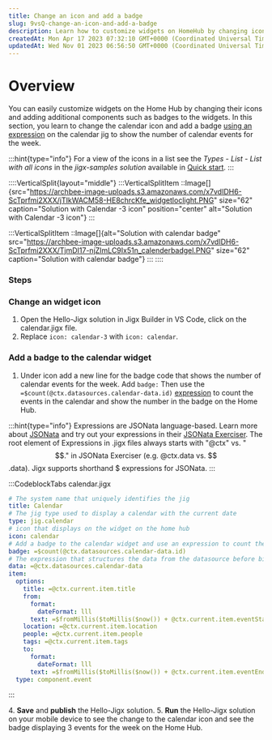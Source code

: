 ```yaml
---
title: Change an icon and add a badge
slug: 9vsQ-change-an-icon-and-add-a-badge
description: Learn how to customize widgets on HomeHub by changing icons and adding badges with this step-by-step guide. From changing the calendar icon to displaying the number of events for the week, this document provides detailed instructions. It even includes a c
createdAt: Mon Apr 17 2023 07:32:10 GMT+0000 (Coordinated Universal Time)
updatedAt: Wed Nov 01 2023 06:56:50 GMT+0000 (Coordinated Universal Time)
---
```


# Overview

You can easily customize widgets on the Home Hub by changing their icons and adding additional components such as badges to the widgets. In this section, you learn to change the calendar icon and add a badge [using an expression](<./../../../Building Apps with Jigx/Logic/Expressions.md>) on the calendar jig to show the number of calendar events for the week.

:::hint{type="info"}
For a view of the icons in a list see the *Types - List - List with all icons* in the *jigx-samples solution* available in <a href="https://manage.jigx.com/quickstart" target="_blank">Quick start</a>.
:::

::::VerticalSplit{layout="middle"}
:::VerticalSplitItem
::Image[]{src="https://archbee-image-uploads.s3.amazonaws.com/x7vdIDH6-ScTprfmi2XXX/jTIkWACM58-HE8chrcKfe_widgetloclight.PNG" size="62" caption="Solution with Calendar -3 icon" position="center" alt="Solution with Calendar -3 icon"}
:::

:::VerticalSplitItem
::Image[]{alt="Solution with calendar badge" src="https://archbee-image-uploads.s3.amazonaws.com/x7vdIDH6-ScTprfmi2XXX/TjmDI17-njZImLC9Ix51n_calenderbadgel.PNG" size="62"  caption="Solution with calendar badge"}
:::
::::

### Steps

### Change an widget icon

1. Open the Hello-Jigx solution in Jigx Builder in VS Code, click on the calendar.jigx file.
2. Replace `icon: calendar-3` with  `icon: calendar`.

### Add a badge to the calendar widget

1. Under icon add a new line for the badge code that shows the number of calendar events for the week. Add `badge:` Then use the `=$count(@ctx.datasources.calendar-data.id)` [expression](<./../../../Building Apps with Jigx/Logic/Expressions.md>) to count the events in the calendar and show the number in the badge on the Home Hub.

:::hint{type="info"}
Expressions are JSONata language-based. Learn more about <a href="https://jsonata.org/" target="_blank">JSONata</a> and try out your expressions in their <a href="https://try.jsonata.org/" target="_blank">JSONata Exerciser</a>. The root element of Expressions in .jigx files always starts with "@ctx" vs. "$$." in JSONata Exerciser (e.g. @ctx.data vs. $$.data). Jigx supports shorthand $ expressions for JSONata.
:::

:::CodeblockTabs
calendar.jigx

```yaml
# The system name that uniquely identifies the jig
title: Calendar
# The jig type used to display a calendar with the current date
type: jig.calendar
# icon that displays on the widget on the home hub
icon: calendar
# Add a badge to the calendar widget and use an expression to count the entries in the calendar by id
badge: =$count(@ctx.datasources.calendar-data.id)
# The expression that structures the data from the datasource before binding it to the jig. Expressions are JSONata based
data: =@ctx.datasources.calendar-data
item:
  options:
    title: =@ctx.current.item.title
    from:
      format:
        dateFormat: lll
      text: =$fromMillis($toMillis($now()) + @ctx.current.item.eventStart * 3600000)
    location: =@ctx.current.item.location
    people: =@ctx.current.item.people
    tags: =@ctx.current.item.tags
    to:
      format:
        dateFormat: lll
      text: =$fromMillis($toMillis($now()) + @ctx.current.item.eventEnd * 3600000)
  type: component.event
```
:::

4\. **Save** and **publish** the Hello-Jigx solution.
5\. **Run** the Hello-Jigx solution on your mobile device to see the change to the calendar icon and see the badge displaying 3 events for the week on the Home Hub.

